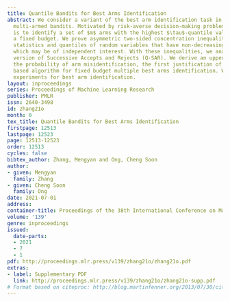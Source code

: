 ```yaml
---
title: Quantile Bandits for Best Arms Identification
abstract: We consider a variant of the best arm identification task in stochastic
  multi-armed bandits. Motivated by risk-averse decision-making problems, our goal
  is to identify a set of $m$ arms with the highest $\tau$-quantile values within
  a fixed budget. We prove asymmetric two-sided concentration inequalities for order
  statistics and quantiles of random variables that have non-decreasing hazard rate,
  which may be of independent interest. With these inequalities, we analyse a quantile
  version of Successive Accepts and Rejects (Q-SAR). We derive an upper bound for
  the probability of arm misidentification, the first justification of a quantile
  based algorithm for fixed budget multiple best arms identification. We show illustrative
  experiments for best arm identification.
layout: inproceedings
series: Proceedings of Machine Learning Research
publisher: PMLR
issn: 2640-3498
id: zhang21o
month: 0
tex_title: Quantile Bandits for Best Arms Identification
firstpage: 12513
lastpage: 12523
page: 12513-12523
order: 12513
cycles: false
bibtex_author: Zhang, Mengyan and Ong, Cheng Soon
author:
- given: Mengyan
  family: Zhang
- given: Cheng Soon
  family: Ong
date: 2021-07-01
address:
container-title: Proceedings of the 38th International Conference on Machine Learning
volume: '139'
genre: inproceedings
issued:
  date-parts:
  - 2021
  - 7
  - 1
pdf: http://proceedings.mlr.press/v139/zhang21o/zhang21o.pdf
extras:
- label: Supplementary PDF
  link: http://proceedings.mlr.press/v139/zhang21o/zhang21o-supp.pdf
# Format based on citeproc: http://blog.martinfenner.org/2013/07/30/citeproc-yaml-for-bibliographies/
---
```

